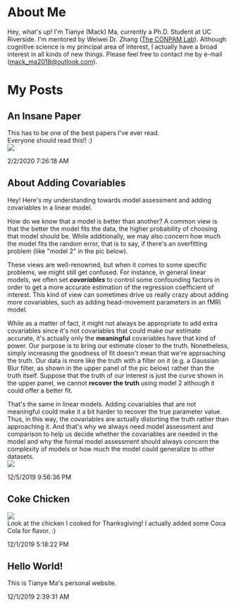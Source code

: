 # About Me
Hey, what's up! I'm Tianye (Mack) Ma, currently a Ph.D. Student at UC Riverside. I'm mentored by Weiwei Dr. Zhang ([The CONPAM Lab](http://memory.ucr.edu)). Although cognitive science is my principal area of interest, I actually have a broad interest in all kinds of new things. Please feel free to contact me by e-mail (mack_ma2018@outlook.com).  

# My Posts

## An Insane Paper

This has to be one of the best papers I've ever read.  
Everyone should read this!! :)  
![](https://github.com/Mack-Ma/Tianye/raw/master/Pic/CF&BS_CoolPerception_BBS.png)  

2/2/2020 7:26:18 AM  

## About Adding Covariables
Hey! Here's my understanding towards model assessment and adding covariables in a linear model.  

How do we know that a model is better than another? A common view is that the better the model fits the data, the higher probability of choosing that model should be. While additionally, we may also concern how much the model fits the random error, that is to say, if there's an overfitting problem (like "model 2" in the pic below).   

These views are well-renowned, but when it comes to some specific problems, we might still get confused. For instance, in general linear models, we often set ***covariables*** to control some confounding factors in order to get a more accurate estimation of the regression coefficient of interest. This kind of view can sometimes drive us really crazy about adding more covariables, such as adding head-movement parameters in an fMRI model.   

While as a matter of fact, it might not always be appropriate to add extra covariables since it's not covariables that could make our estimate accurate, it's actually only the **meaningful** covariables have that kind of power. Our purpose is to bring our estimate closer to the truth. Nonetheless, simply increasing the goodness of fit doesn't mean that we're approaching the truth. Our data is more like the truth with a filter on it (e.g. a Gaussian Blur filter, as shown in the upper panel of the pic below) rather than the truth itself. Suppose that the truth of our interest is just the curve shown in the upper panel, we cannot **recover the truth** using model 2 although it could offer a better fit.  

That's the same in linear models. Adding covariables that are not meaningful could make it a bit harder to recover the true parameter value. Thus, in this way, the covariables are actually distorting the truth rather than approaching it. And that's why we always need model assessment and comparison to help us decide whether the covariables are needed in the model and why the formal model assessment should always concern the complexity of models or how much the model could generalize to other datasets.  
![](https://github.com/Mack-Ma/Tianye/raw/master/Pic/ModelAssessment_12052019.jpg)  

12/5/2019 9:56:36 PM 

## Coke Chicken
![](https://github.com/Mack-Ma/Tianye/raw/master/Pic/CokeChicken.jpg)  
Look at the chicken I cooked for Thanksgiving! I actually added some Coca Cola for flavor. :)  
  
12/1/2019 5:18:22 PM  

## Hello World!    
This is Tianye Ma's personal website.  
  
12/1/2019 2:39:31 AM  

